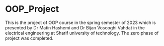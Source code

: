 # OOP_Project
This is the project of OOP course in the spring semester of 2023 which is presented by Dr Matin Hashemi and Dr Bijan Vosooghi Vahdat in the electrical engineering at Sharif university of technology.
The zero phase of project was completed.
